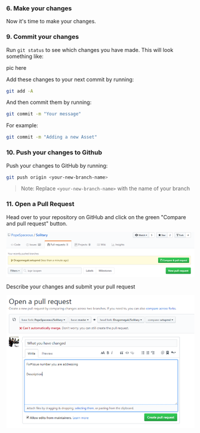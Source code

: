 ### 6. Make your changes

Now it's time to make your changes. 


### 9. Commit your changes

Run `git status` to see which changes you have made. This will look something like:

pic here 

Add these changes to your next commit by running:

```sh
git add -A
```

And then commit them by running:

```sh
git commit -m "Your message"
```

For example:

```sh
git commit -m "Adding a new Asset"
```

### 10. Push your changes to Github

Push your changes to GitHub by running:

```sh
git push origin <your-new-branch-name>
```

> Note: Replace `<your-new-branch-name>` with the name of your branch

### 11. Open a Pull Request

Head over to your repository on GitHub and click on the green "Compare and pull request" button.

<img src="ReadmeAssets/New_Pull_Request.PNG">

Describe your changes and submit your pull request

<img src="ReadmeAssets/Pull_Request_Description.PNG" />